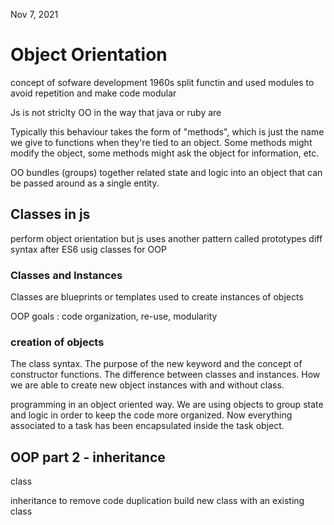 Nov 7, 2021

# Object Orientation
concept of sofware development 1960s
split functin and used modules to avoid repetition and make code modular

Js is not striclty OO in the way that java or ruby are

Typically this behaviour takes the form of "methods", which is just the name we give to functions when they're tied to an object. Some methods might modify the object, some methods might ask the object for information, etc.

OO bundles (groups) together related state and logic into an object that can be passed around as a single entity.

## Classes in js
perform object orientation
but js uses another pattern called prototypes
diff syntax
after ES6 usig classes for OOP 

### Classes and Instances

Classes are blueprints or templates used to create instances of objects

OOP goals : code organization, re-use, modularity

### creation of objects

The class syntax.
The purpose of the new keyword and the concept of constructor functions.
The difference between classes and instances.
How we are able to create new object instances with and without class.

programming in an object oriented way. We are using objects to group state and logic in order to keep the code more organized. Now everything associated to a task has been encapsulated inside the task object.

## OOP part 2 - inheritance
class


inheritance to remove code duplication
build new class with an existing class

